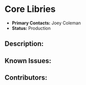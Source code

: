 # Core Libries
- **Primary Contacts:**
  Joey Coleman
- **Status:**
  Production

## Description:


## Known Issues:


## Contributors:


